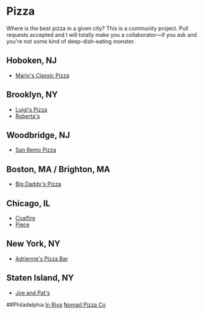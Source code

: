 # Pizza

Where is the best pizza in a given city? This is a community project. Pull requests accepted and I will totally make you a collaborator—if you ask and you're not some kind of deep-dish-eating monster.

## Hoboken, NJ

* [Mario's Classic Pizza](http://mariosclassicpizza.com/)

## Brooklyn, NY

* [Luigi's Pizza](http://www.yelp.com/biz/luigi-pizzeria-brooklyn)
* [Roberta's](http://www.robertaspizza.com/)

## Woodbridge, NJ

* [San Remo Pizza](http://www.sanremopizza.net/)

## Boston, MA / Brighton, MA

* [Big Daddy's Pizza](http://bigdaddyspizza.biz/)

## Chicago, IL

* [Coalfire](http://coalfirechicago.com/menu/index.html)
* [Piece](http://www.piecechicago.com/pizza.php)

## New York, NY

* [Adrienne's Pizza Bar](http://www.adriennespizzabarnyc.com/)

## Staten Island, NY

* [Joe and Pat's](http://www.yelp.com/biz/joe-and-pats-staten-island)

##Philadelphia
[In Riva](http://www.in-riva.com/images/menuDINNER.pdf)
[Nomad Pizza Co](http://www.nomadpizzaco.com/)
